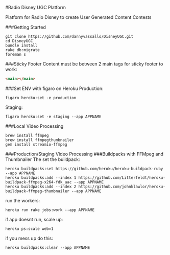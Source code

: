 #Radio Disney UGC Platform

Platform for Radio Disney to create User Generated Content Contests

###Getting Started
```
git clone https://github.com/dannyvassallo/DisneyUGC.git
cd DisneyUGC
bundle install
rake db:migrate
foreman s
```

###Sticky Footer
Content must be between 2 main tags for sticky footer to work:
```html
<main></main>
```

###Set ENV with figaro on Heroku
Production:
```shell
figaro heroku:set -e production
```
Staging:
```shell
figaro heroku:set -e staging --app APPNAME
```

###Local Video Processing
```shell
brew install ffmpeg
brew install ffmpegthumbnailer
gem install streamio-ffmpeg
```
###Production/Staging Video Processing
###Buildpacks with FFMpeg and Thumbnailer
The set the buildpack:
```shell
heroku buildpacks:set https://github.com/heroku/heroku-buildpack-ruby --app APPNAME
heroku buildpacks:add --index 1 https://github.com/Litterfeldt/heroku-buildpack-ffmpeg-x264-fdk_aac --app APPNAME
heroku buildpacks:add --index 2 https://github.com/johnklawlor/heroku-buildpack-ffmpeg-thumbnailer --app APPNAME
```
run the workers:
```
heroku run rake jobs:work --app APPNAME
```

if app doesnt run, scale up:
```
heroku ps:scale web=1
```

if you mess up do this:
```shell
heroku buildpacks:clear --app APPNAME
```